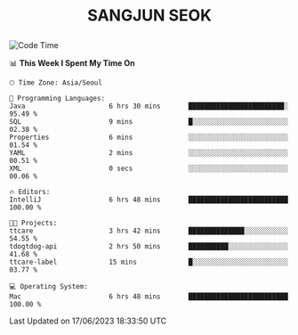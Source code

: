 <h1>
 <p align="center">
   SANGJUN SEOK
 </p>
</h1>

<!--START_SECTION:waka-->
![Code Time](http://img.shields.io/badge/Code%20Time-2%2C630%20hrs%208%20mins-blue)

📊 **This Week I Spent My Time On** 

```text
🕑︎ Time Zone: Asia/Seoul

💬 Programming Languages: 
Java                     6 hrs 30 mins       ████████████████████████░   95.49 % 
SQL                      9 mins              █░░░░░░░░░░░░░░░░░░░░░░░░   02.38 % 
Properties               6 mins              ░░░░░░░░░░░░░░░░░░░░░░░░░   01.54 % 
YAML                     2 mins              ░░░░░░░░░░░░░░░░░░░░░░░░░   00.51 % 
XML                      0 secs              ░░░░░░░░░░░░░░░░░░░░░░░░░   00.06 % 

🔥 Editors: 
IntelliJ                 6 hrs 48 mins       █████████████████████████   100.00 % 

🐱‍💻 Projects: 
ttcare                   3 hrs 42 mins       ██████████████░░░░░░░░░░░   54.55 % 
tdogtdog-api             2 hrs 50 mins       ██████████░░░░░░░░░░░░░░░   41.68 % 
ttcare-label             15 mins             █░░░░░░░░░░░░░░░░░░░░░░░░   03.77 % 

💻 Operating System: 
Mac                      6 hrs 48 mins       █████████████████████████   100.00 % 
```


 Last Updated on 17/06/2023 18:33:50 UTC
<!--END_SECTION:waka-->
